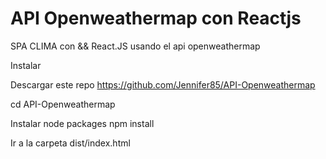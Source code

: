 # API Openweathermap con Reactjs 
SPA CLIMA con &amp;&amp; React.JS usando el api openweathermap
 
Instalar

Descargar este repo https://github.com/Jennifer85/API-Openweathermap

cd API-Openweathermap

Instalar node packages npm install

Ir a la carpeta dist/index.html
